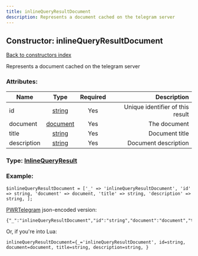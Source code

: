 ```yaml
---
title: inlineQueryResultDocument
description: Represents a document cached on the telegram server
---
```

## Constructor: inlineQueryResultDocument  
[Back to constructors index](index.md)



Represents a document cached on the telegram server

### Attributes:

| Name     |    Type       | Required | Description |
|----------|:-------------:|:--------:|------------:|
|id|[string](../types/string.md) | Yes|Unique identifier of this result|
|document|[document](../types/document.md) | Yes|The document|
|title|[string](../types/string.md) | Yes|Document title|
|description|[string](../types/string.md) | Yes|Document description|



### Type: [InlineQueryResult](../types/InlineQueryResult.md)


### Example:

```
$inlineQueryResultDocument = ['_' => 'inlineQueryResultDocument', 'id' => string, 'document' => document, 'title' => string, 'description' => string, ];
```  

[PWRTelegram](https://pwrtelegram.xyz) json-encoded version:

```
{"_":"inlineQueryResultDocument","id":"string","document":"document","title":"string","description":"string"}
```


Or, if you're into Lua:  


```
inlineQueryResultDocument={_='inlineQueryResultDocument', id=string, document=document, title=string, description=string, }

```


